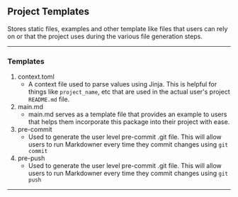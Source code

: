 ## Project Templates

Stores static files, examples and other template like files that users can rely on or that the project uses during the various file generation steps.

---

### Templates
1. context.toml
    - A context file used to parse values using Jinja. This is helpful for things like `project_name`, etc that are used in the actual user's project `README.md` file.
2. main.md
    - main.md serves as a template file that provides an example to users that helps them incorporate this package into their project with ease.
3. pre-commit
    - Used to generate the user level pre-commit .git file. This will allow users to run Markdowner every time they commit changes using `git commit`
4. pre-push
    - Used to generate the user level pre-commit .git file. This will allow users to run Markdowner every time they commit changes using `git push`

---
